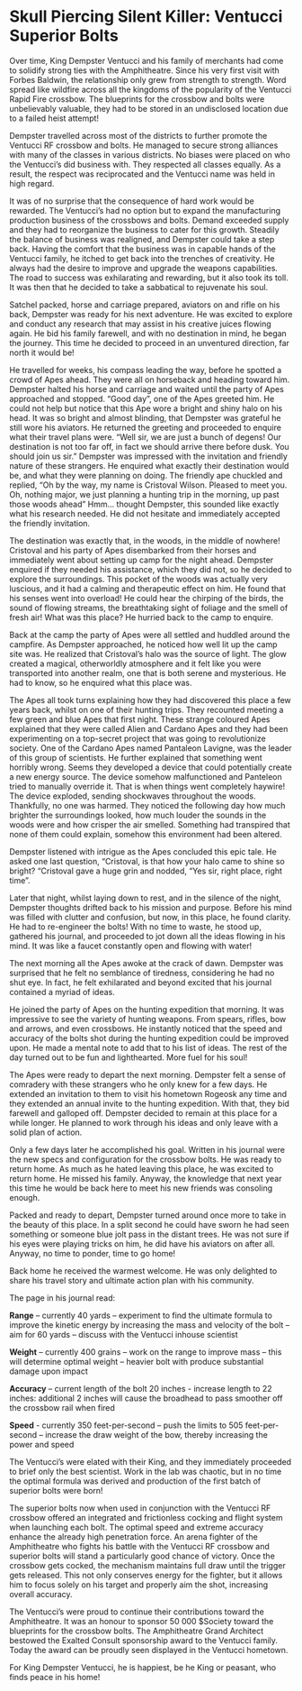 # Skull Piercing Silent Killer: Ventucci Superior Bolts

Over time, King Dempster Ventucci and his family of merchants had come to solidify strong ties with the Amphitheatre. Since his very first visit with Forbes Baldwin, the relationship only grew from strength to strength. Word spread like wildfire across all the kingdoms of the popularity of the Ventucci Rapid Fire crossbow. The blueprints for the crossbow and bolts were unbelievably valuable, they had to be stored in an undisclosed location due to a failed heist attempt!&#x20;

Dempster travelled across most of the districts to further promote the Ventucci RF crossbow and bolts. He managed to secure strong alliances with many of the classes in various districts. No biases were placed on who the Ventucci’s did business with. They respected all classes equally. As a result, the respect was reciprocated and the Ventucci name was held in high regard.&#x20;

It was of no surprise that the consequence of hard work would be rewarded. The Ventucci’s had no option but to expand the manufacturing production business of the crossbows and bolts. Demand exceeded supply and they had to reorganize the business to cater for this growth. Steadily the balance of business was realigned, and Dempster could take a step back. Having the comfort that the business was in capable hands of the Ventucci family, he itched to get back into the trenches of creativity. He always had the desire to improve and upgrade the weapons capabilities. The road to success was exhilarating and rewarding, but it also took its toll. It was then that he decided to take a sabbatical to rejuvenate his soul.&#x20;

Satchel packed, horse and carriage prepared, aviators on and rifle on his back, Dempster was ready for his next adventure. He was excited to explore and conduct any research that may assist in his creative juices flowing again. He bid his family farewell, and with no destination in mind, he began the journey. This time he decided to proceed in an unventured direction, far north it would be!&#x20;

He travelled for weeks, his compass leading the way, before he spotted a crowd of Apes ahead. They were all on horseback and heading toward him. Dempster halted his horse and carriage and waited until the party of Apes approached and stopped. “Good day”, one of the Apes greeted him. He could not help but notice that this Ape wore a bright and shiny halo on his head. It was so bright and almost blinding, that Dempster was grateful he still wore his aviators. He returned the greeting and proceeded to enquire what their travel plans were. “Well sir, we are just a bunch of degens! Our destination is not too far off, in fact we should arrive there before dusk. You should join us sir.” Dempster was impressed with the invitation and friendly nature of these strangers. He enquired what exactly their destination would be, and what they were planning on doing. The friendly ape chuckled and replied, “Oh by the way, my name is Cristoval Wilson. Pleased to meet you. Oh, nothing major, we just planning a hunting trip in the morning, up past those woods ahead” Hmm… thought Dempster, this sounded like exactly what his research needed. He did not hesitate and immediately accepted the friendly invitation.&#x20;

The destination was exactly that, in the woods, in the middle of nowhere! Cristoval and his party of Apes disembarked from their horses and immediately went about setting up camp for the night ahead. Dempster enquired if they needed his assistance, which they did not, so he decided to explore the surroundings. This pocket of the woods was actually very luscious, and it had a calming and therapeutic effect on him. He found that his senses went into overload! He could hear the chirping of the birds, the sound of flowing streams, the breathtaking sight of foliage and the smell of fresh air! What was this place? He hurried back to the camp to enquire.&#x20;

Back at the camp the party of Apes were all settled and huddled around the campfire. As Dempster approached, he noticed how well lit up the camp site was. He realized that Cristoval’s halo was the source of light. The glow created a magical, otherworldly atmosphere and it felt like you were transported into another realm, one that is both serene and mysterious. He had to know, so he enquired what this place was.&#x20;

The Apes all took turns explaining how they had discovered this place a few years back, whilst on one of their hunting trips. They recounted meeting a few green and blue Apes that first night. These strange coloured Apes explained that they were called Alien and Cardano Apes and they had been experimenting on a top-secret project that was going to revolutionize society. One of the Cardano Apes named Pantaleon Lavigne, was the leader of this group of scientists. He further explained that something went horribly wrong. Seems they developed a device that could potentially create a new energy source. The device somehow malfunctioned and Panteleon tried to manually override it. That is when things went completely haywire! The device exploded, sending shockwaves throughout the woods. Thankfully, no one was harmed. They noticed the following day how much brighter the surroundings looked, how much louder the sounds in the woods were and how crisper the air smelled. Something had transpired that none of them could explain, somehow this environment had been altered.&#x20;

Dempster listened with intrigue as the Apes concluded this epic tale. He asked one last question, “Cristoval, is that how your halo came to shine so bright? “Cristoval gave a huge grin and nodded, “Yes sir, right place, right time”.&#x20;

Later that night, whilst laying down to rest, and in the silence of the night, Dempster thoughts drifted back to his mission and purpose. Before his mind was filled with clutter and confusion, but now, in this place, he found clarity. He had to re-engineer the bolts! With no time to waste, he stood up, gathered his journal, and proceeded to jot down all the ideas flowing in his mind. It was like a faucet constantly open and flowing with water!&#x20;

The next morning all the Apes awoke at the crack of dawn. Dempster was surprised that he felt no semblance of tiredness, considering he had no shut eye. In fact, he felt exhilarated and beyond excited that his journal contained a myriad of ideas.&#x20;

He joined the party of Apes on the hunting expedition that morning. It was impressive to see the variety of hunting weapons. From spears, rifles, bow and arrows, and even crossbows. He instantly noticed that the speed and accuracy of the bolts shot during the hunting expedition could be improved upon. He made a mental note to add that to his list of ideas. The rest of the day turned out to be fun and lighthearted. More fuel for his soul!&#x20;

The Apes were ready to depart the next morning. Dempster felt a sense of comradery with these strangers who he only knew for a few days. He extended an invitation to them to visit his hometown Rogeosk any time and they extended an annual invite to the hunting expedition. With that, they bid farewell and galloped off. Dempster decided to remain at this place for a while longer. He planned to work through his ideas and only leave with a solid plan of action.&#x20;

Only a few days later he accomplished his goal. Written in his journal were the new specs and configuration for the crossbow bolts. He was ready to return home. As much as he hated leaving this place, he was excited to return home. He missed his family. Anyway, the knowledge that next year this time he would be back here to meet his new friends was consoling enough.&#x20;

Packed and ready to depart, Dempster turned around once more to take in the beauty of this place. In a split second he could have sworn he had seen something or someone blue jolt pass in the distant trees. He was not sure if his eyes were playing tricks on him, he did have his aviators on after all. Anyway, no time to ponder, time to go home!&#x20;

Back home he received the warmest welcome. He was only delighted to share his travel story and ultimate action plan with his community.&#x20;

The page in his journal read:&#x20;

**Range** – currently 40 yards – experiment to find the ultimate formula to improve the kinetic energy by increasing the mass and velocity of the bolt – aim for 60 yards – discuss with the Ventucci inhouse scientist&#x20;

**Weight** – currently 400 grains – work on the range to improve mass – this will determine optimal weight – heavier bolt with produce substantial damage upon impact&#x20;

**Accuracy** – current length of the bolt 20 inches - increase length to 22 inches: additional 2 inches will cause the broadhead to pass smoother off the crossbow rail when fired&#x20;

**Speed** - currently 350 feet-per-second – push the limits to 505 feet-per-second – increase the draw weight of the bow, thereby increasing the power and speed&#x20;

The Ventucci’s were elated with their King, and they immediately proceeded to brief only the best scientist. Work in the lab was chaotic, but in no time the optimal formula was derived and production of the first batch of superior bolts were born!&#x20;

The superior bolts now when used in conjunction with the Ventucci RF crossbow offered an integrated and frictionless cocking and flight system when launching each bolt. The optimal speed and extreme accuracy enhance the already high penetration force. An arena fighter of the Amphitheatre who fights his battle with the Ventucci RF crossbow and superior bolts will stand a particularly good chance of victory. Once the crossbow gets cocked, the mechanism maintains full draw until the trigger gets released. This not only conserves energy for the fighter, but it allows him to focus solely on his target and properly aim the shot, increasing overall accuracy.&#x20;

The Ventucci’s were proud to continue their contributions toward the Amphitheatre. It was an honour to sponsor 50 000 $Society toward the blueprints for the crossbow bolts. The Amphitheatre Grand Architect bestowed the Exalted Consult sponsorship award to the Ventucci family. Today the award can be proudly seen displayed in the Ventucci hometown.&#x20;

For King Dempster Ventucci, he is happiest, be he King or peasant, who finds peace in his home!
